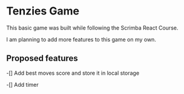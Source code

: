 # Tenzies Game

This basic game was built while following the Scrimba React Course.

I am planning to add more features to this game on my own.

## Proposed features

-[] Add best moves score and store it in local storage

-[] Add timer
